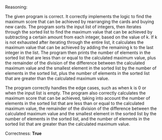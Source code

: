 Reasoning:

The given program is correct. It correctly implements the logic to find the maximum score that can be achieved by rearranging the cards and buying new cards. The program sorts the input list of integers, then iterates through the sorted list to find the maximum value that can be achieved by subtracting a certain amount from each integer, based on the value of k. If k is not exhausted after iterating through the entire list, it calculates the maximum value that can be achieved by adding the remaining k to the last integer in the list. The program then prints the number of elements in the sorted list that are less than or equal to the calculated maximum value, plus the remainder of the division of the difference between the calculated maximum value and the smallest element in the sorted list by the number of elements in the sorted list, plus the number of elements in the sorted list that are greater than the calculated maximum value.

The program correctly handles the edge cases, such as when k is 0 or when the input list is empty. The program also correctly calculates the maximum score that can be achieved, taking into account the number of elements in the sorted list that are less than or equal to the calculated maximum value, the remainder of the division of the difference between the calculated maximum value and the smallest element in the sorted list by the number of elements in the sorted list, and the number of elements in the sorted list that are greater than the calculated maximum value.

Correctness: **True**
